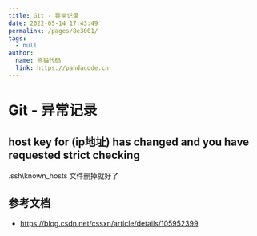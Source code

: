 ```yaml
---
title: Git - 异常记录
date: 2022-05-14 17:43:49
permalink: /pages/8e3001/
tags: 
  - null
author: 
  name: 熊猫代码
  link: https://pandacode.cn
---
```


# Git - 异常记录

## host key for (ip地址) has changed and you have requested strict checking

.ssh\known_hosts 文件删掉就好了

## 参考文档

- https://blog.csdn.net/cssxn/article/details/105952399
